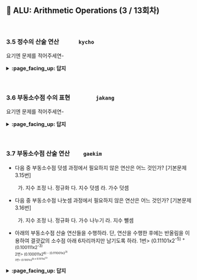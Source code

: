 ## 🦄 ALU: Arithmetic Operations (3 / 13회차)
<br>

### 3.5 정수의 산술 연산　　　	`kycho`

요기엔 문제를 적어주세연-

<details>
<summary> <b> :page_facing_up: 답지 </b>  </summary><br>
  
답지의 구성은<br>
문제와 동일하게 부탁드려연-

</details>
<br><br>

### 3.6 부동소수점 수의 표현　　　　	`jakang`

요기엔 문제를 적어주세연-

<details>
<summary> <b> :page_facing_up: 답지 </b>  </summary><br>
  
답지의 구성은<br>
문제와 동일하게 부탁드려연-

</details>
<br><br>

### 3.7 부동소수점 산술 연산　　	`gaekim`

- 다음 중 부동소수점 덧셈 과정에서 필요하지 않은 연산은 어느 것인가? [기본문제 3.15번]


&nbsp;&nbsp;&nbsp;&nbsp;&nbsp;&nbsp;&nbsp; 가. 지수 조정  나. 정규화  다. 지수 덧셈 라. 가수 덧셈
- 다음 중 부동소수점 나눗셈 과정에서 필요하지 않은 연산은 어느 것인가? [기본문제 3.16번]


&nbsp;&nbsp;&nbsp;&nbsp;&nbsp;&nbsp;&nbsp; 가. 지수 조정  나. 정규화  다. 가수 나누기  라. 지수 뺄셈
- 아래의 부동소수점 산술 연산들을 수행하라. 단, 연산을 수행한 후에는 반올림을 이용하여 결괏값의 소수점 아래 6자리까지만 남기도록 하라.
  1번>  (0.11101x2<sup>-5) + (0.100111x2<sup>-3)<br>
  2번>  (0.100011x2<sup>6) - (0.111001x2<sup>3)<br>
  3번>  (0.1001x2<sup>8) x (0.1011x2<sup>12)<br>

<details>
<summary> <b> :page_facing_up: 답지 </b>  </summary><br>
  
답지의 구성은<br>
문제와 동일하게 부탁드려연-



</details>
<br><br>
